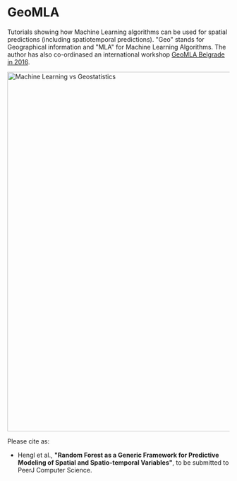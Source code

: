 # GeoMLA

Tutorials showing how Machine Learning algorithms can be used for spatial predictions (including spatiotemporal predictions). "Geo" stands for Geographical information and "MLA" for Machine Learning Algorithms. The author has also co-ordinased an international workshop [GeoMLA Belgrade in 2016](http://geomla.grf.bg.ac.rs/).

<img src="https://github.com/thengl/GeoMLA/blob/master/RF_vs_kriging/results/rainfall/Fig_Swiss_rainfall_UK_vs_RF.png" width="813" alt="Machine Learning vs Geostatistics">

Please cite as:

* Hengl et al., **"Random Forest as a Generic Framework for Predictive Modeling of Spatial and Spatio-temporal Variables"**, to be submitted to PeerJ Computer Science.

